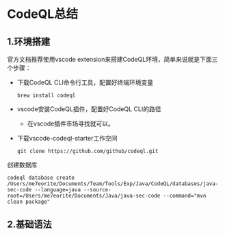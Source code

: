 # CodeQL总结

## 1.环境搭建

官方文档推荐使用vscode extension来搭建CodeQL环境，简单来说就是下面三个步骤：

- 下载CodeQL CLI命令行工具，配置好终端环境变量

  ```
  brew install codeql
  ```

- vscode安装CodeQL插件，配置好CodeQL CLI的路径

  - 在vscode插件市场寻找就可以。

- 下载vscode-codeql-starter工作空间

  ```
  git clone https://github.com/github/codeql.git
  ```

创建数据库

```
codeql database create /Users/me7eorite/Documents/Team/Tools/Exp/Java/CodeQL/databases/java-sec-code --language=java --source-root=/Users/me7eorite/Documents/Java/java-sec-code --command="mvn clean package"
```

## 2.基础语法